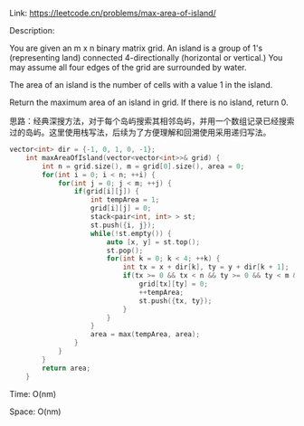 Link: https://leetcode.cn/problems/max-area-of-island/

Description:

You are given an m x n binary matrix grid. An island is a group of 1's (representing land) connected 4-directionally (horizontal or vertical.) You may assume all four edges of the grid are surrounded by water.

The area of an island is the number of cells with a value 1 in the island.

Return the maximum area of an island in grid. If there is no island, return 0.

思路：经典深搜方法，对于每个岛屿搜索其相邻岛屿，并用一个数组记录已经搜索过的岛屿。这里使用栈写法，后续为了方便理解和回溯使用采用递归写法。

```c++
vector<int> dir = {-1, 0, 1, 0, -1};
    int maxAreaOfIsland(vector<vector<int>>& grid) {
        int n = grid.size(), m = grid[0].size(), area = 0;
        for(int i = 0; i < n; ++i) {
            for(int j = 0; j < m; ++j) {
                if(grid[i][j]) {
                    int tempArea = 1;
                    grid[i][j] = 0;
                    stack<pair<int, int> > st;
                    st.push({i, j});
                    while(!st.empty()) {
                        auto [x, y] = st.top();
                        st.pop();
                        for(int k = 0; k < 4; ++k) {
                            int tx = x + dir[k], ty = y + dir[k + 1];
                            if(tx >= 0 && tx < n && ty >= 0 && ty < m && grid[tx][ty]) {
                                grid[tx][ty] = 0;
                                ++tempArea;
                                st.push({tx, ty});
                            }
                        }
                    }
                    area = max(tempArea, area);
                }
            }
        }
        return area;
    }
```

Time: O(nm)

Space: O(nm)
